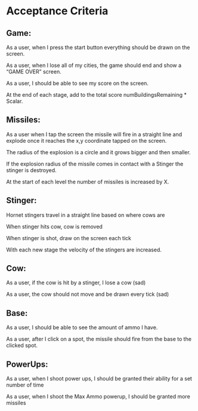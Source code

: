 # Acceptance Criteria

## Game:
As a user, when I press the start button everything should be drawn on the screen.

As a user, when I lose all of my cities, the game should end and show a “GAME OVER” screen.

As a user, I should be able to see my score on the screen.

At the end of each stage, add to the total score numBuildingsRemaining * Scalar.

## Missiles:
As a user when I tap the screen the missile will fire in a straight line and explode once it reaches the x,y coordinate tapped on the screen.

The radius of the explosion is a circle and it grows bigger and then smaller.

If the explosion radius of the missile comes in contact with a Stinger the stinger is destroyed.

At the start of each level the number of missiles is increased by X.

## Stinger:
Hornet stingers travel in a straight line based on where cows are

When stinger hits cow, cow is removed

When stinger is shot, draw on the screen each tick

With each new stage the velocity of the stingers are increased.

## Cow:
As a user, if the cow is hit by a stinger, I lose a cow (sad)

As a user, the cow should not move and be drawn every tick (sad)

## Base: 
As a user, I should be able to see the amount of ammo I have.

As a user, after I click on a spot, the missile should fire from the base to the clicked spot.

## PowerUps:
As a user, when I shoot power ups, I should be granted their ability for a set number of time

As a user, when I shoot the Max Ammo powerup, I should be granted more missiles


